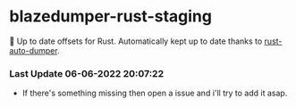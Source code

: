 # blazedumper-rust-staging

🚀 Up to date offsets for Rust. Automatically kept up to date thanks to [rust-auto-dumper](https://github.com/Akandesh/rust-auto-dumper).


### Last Update 06-06-2022 20:07:22
- If there's something missing then open a issue and i'll try to add it asap.